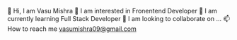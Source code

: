 👋 Hi, I am Vasu Mishra
👀 I am interested in Fronentend Developer
🌱 I am currently learning Full Stack Developer
💞️ I am looking to collaborate on ...
📫 How to reach me vasumishra09@gmail.com
